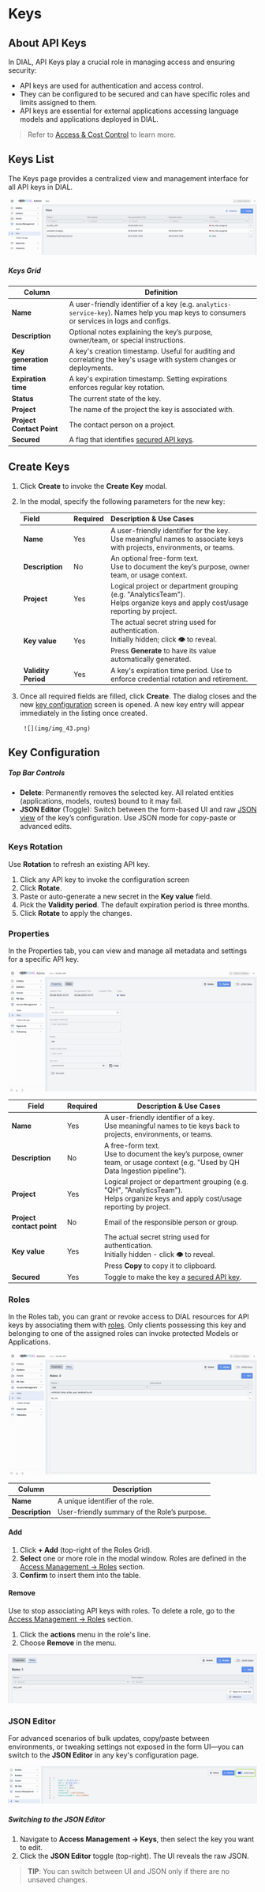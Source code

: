 # Keys

## About API Keys

In DIAL, API Keys play a crucial role in managing access and ensuring security:

* API keys are used for authentication and access control.
* They can be configured to be secured and can have specific roles and limits assigned to them.
* API keys are essential for external applications accessing language models and applications deployed in DIAL.

> Refer to [Access & Cost Control](/docs/platform/3.core/2.access-control-intro.md#api-keys) to learn more. 

## Keys List

The Keys page provides a centralized view and management interface for all API keys in DIAL.

![](img/img_42.png)

##### Keys Grid

| Column | Definition |
|-------------------------|------------|
| **Name**     | A user-friendly identifier of a key (e.g. `analytics-service-key`). Names help you map keys to consumers or services in logs and configs. |
| **Description**   | Optional notes explaining the key’s purpose, owner/team, or special instructions.   |
| **Key generation time** | A key's creation timestamp. Useful for auditing and correlating the key's usage with system changes or deployments.|
| **Expiration time**     | A key's expiration timestamp. Setting expirations enforces regular key rotation. |
| **Status**   | The current state of the key.|
| **Project**   | The name of the project the key is associated with.|
| **Project Contact Point**   | The contact person on a project.|
| **Secured**   | A flag that identifies [secured API keys](/docs/platform/3.core/4.privacy.md#applications-audit-logs).|


## Create Keys

1. Click **Create** to invoke the **Create Key** modal.
2. In the modal, specify the following parameters for the new key:

    | Field    | Required | Description & Use Cases|
    |---------------------|-----------|--------------|
    | **Name** | Yes   | A user-friendly identifier for the key.<br />Use meaningful names to associate keys with projects, environments, or teams.     |
    | **Description**     | No  | An optional free-form text.<br />Use to document the key’s purpose, owner team, or usage context.   |
    | **Project**   | Yes   | Logical project or department grouping (e.g. "AnalyticsTeam").<br />Helps organize keys and apply cost/usage reporting by project.     |
    | **Key value** | Yes   | The actual secret string used for authentication.<br />Initially hidden; click **👁️** to reveal.<br />Press **Generate** to have its value automatically generated. |
    | **Validity Period** | Yes   | A key's expiration time period. Use to enforce credential rotation and retirement.  |

3. Once all required fields are filled, click **Create**. The dialog closes and the new [key configuration](#key-configuration) screen is opened. A new key entry will appear immediately in the listing once created.

        ![](img/img_43.png)


## Key Configuration

##### Top Bar Controls

* **Delete**: Permanently removes the selected key. All related entities (applications, models, routes) bound to it may fail.
* **JSON Editor** (Toggle): Switch between the form-based UI and raw [JSON view](#json-editor) of the key’s configuration. Use JSON mode for copy-paste or advanced edits.

### Keys Rotation

Use **Rotation** to refresh an existing API key.

1. Click any API key to invoke the configuration screen
2. Click **Rotate**.
3. Paste or auto-generate a new secret in the **Key value** field.
4. Pick the **Validity period**. The default expiration period is three months.
5. Click **Rotate** to apply the changes.

### Properties

In the Properties tab, you can view and manage all metadata and settings for a specific API key. 

![](img/img_44.png)

| Field| Required | Description & Use Cases |
| -----|----------|--------------------|
| **Name** | Yes  | A user-friendly identifier of a key.<br />Use meaningful names to tie keys back to projects, environments, or teams. |
| **Description**| No | A free-form text.<br />Use to document the key’s purpose, owner team, or usage context (e.g. "Used by QH Data Ingestion pipeline").   |
| **Project**    | Yes  | Logical project or department grouping (e.g. "QH", "AnalyticsTeam").<br />Helps organize keys and apply cost/usage reporting by project.|
| **Project contact point** | No | Email of the responsible person or group.     |
| **Key value**  | Yes  | The actual secret string used for authentication.<br />Initially hidden - click **👁️** to reveal.<br />Press **Copy** to copy it to clipboard. |
| **Secured**    | Yes  | Toggle to make the key a [secured API key](/docs/platform/3.core/4.privacy.md#applications-audit-logs). |


### Roles

In the Roles tab, you can grant or revoke access to DIAL resources for API keys by associating them with [roles](/docs/platform/11.admin-panel/access-management-roles.md). Only clients possessing this key and belonging to one of the assigned roles can invoke protected Models or Applications.

![](img/img_45.png)

| Column    | Description|
| --------------- |-----------------------------------------------|
| **Name**  | A unique identifier of the role.     |
| **Description** | User-friendly summary of the Role’s purpose. |

#### Add

1. Click **+ Add** (top-right of the Roles Grid).
2. **Select** one or more role in the modal window. Roles are defined in the [Access Management → Roles](/docs/platform/11.admin-panel/access-management-roles.md) section.
3. **Confirm** to insert them into the table.

#### Remove

Use to stop associating API keys with roles. To delete a role, go to the [Access Management → Roles](/docs/platform/11.admin-panel/access-management-roles.md) section.
 
1. Click the **actions** menu in the role's line.
2. Choose **Remove** in the menu.

![](img/83.png)

### JSON Editor

For advanced scenarios of bulk updates, copy/paste between environments, or tweaking settings not exposed in the form UI—you can switch to the **JSON Editor** in any key's configuration page.

![](img/75.png)

##### Switching to the JSON Editor

1. Navigate to **Access Management → Keys**, then select the key you want to edit.
2. Click the **JSON Editor** toggle (top-right). The UI reveals the raw JSON.

> **TIP**: You can switch between UI and JSON only if there are no unsaved changes.

